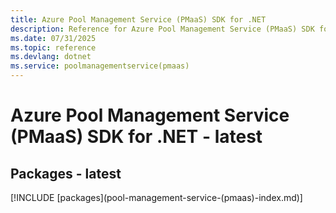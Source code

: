 ```yaml
---
title: Azure Pool Management Service (PMaaS) SDK for .NET
description: Reference for Azure Pool Management Service (PMaaS) SDK for .NET
ms.date: 07/31/2025
ms.topic: reference
ms.devlang: dotnet
ms.service: poolmanagementservice(pmaas)
---
```

# Azure Pool Management Service (PMaaS) SDK for .NET - latest
## Packages - latest
[!INCLUDE [packages](pool-management-service-(pmaas\)-index.md)]